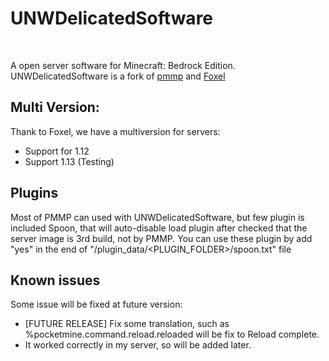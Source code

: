 <h1>UNWDelicatedSoftware</h1>
<br />

A open server software for Minecraft: Bedrock Edition. UNWDelicatedSoftware is a fork of [pmmp](https://github.com/pmmp/PocketMine-MP) and [Foxel](https://github.com/FoxelTeam/Foxel)

## Multi Version:
Thank to Foxel, we have a multiversion for servers:

+ Support for 1.12
+ Support 1.13 (Testing)

## Plugins

Most of PMMP can used with UNWDelicatedSoftware, but few plugin is included Spoon, that will auto-disable load plugin after checked that the server image is 3rd build, not by PMMP.
You can use these plugin by add "yes" in the end of "/plugin_data/<PLUGIN_FOLDER>/spoon.txt" file

## Known issues
Some issue will be fixed at future version:
+ [FUTURE RELEASE] Fix some translation, such as %pocketmine.command.reload.reloaded will be fix to Reload complete.
+ It worked correctly in my server, so will be added later. 

